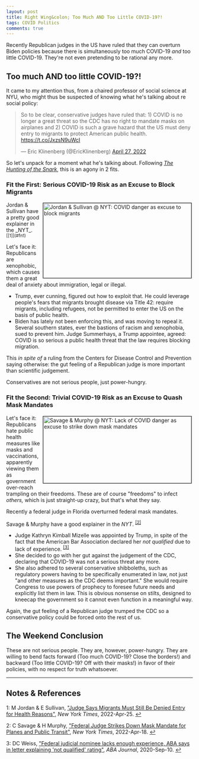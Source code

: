 ```yaml
---
layout: post
title: Right Wing&colon; Too Much AND Too Little COVID-19?!
tags: COVID Politics
comments: true
---
```


Recently Republican judges in the US have ruled that they can overturn Biden policies
because there is simultaneously too much COVID-19 _and_ too little COVID-19.  They're not
even pretending to be rational any more.  


## Too much AND too little COVID-19?!  

It came to my attention thus, from a chaired professor of social science at NYU, who might
thus be suspected of knowing what he's talking about re social policy:  

<blockquote class="twitter-tweet">
  <p lang="en" dir="ltr">
    So to be clear, conservative judges have ruled that: 1) COVID is no longer a great threat so the CDC has no right to mandate masks on airplanes and 2) COVID is such a grave hazard that the US must deny entry to migrants to protect American public health. <a href="https://t.co/JxzsN9uWcI">https://t.co/JxzsN9uWcI</a>
  </p>&mdash; Eric Klinenberg (@EricKlinenberg) 
  <a href="https://twitter.com/EricKlinenberg/status/1519289376760606721?ref_src=twsrc%5Etfw">April 27, 2022</a>
</blockquote>
<script async src="https://platform.twitter.com/widgets.js"></script>

So let's unpack for a moment what he's talking about.  Following
[_The Hunting of the Snark_](https://en.wikipedia.org/wiki/The_Hunting_of_the_Snark),
this is an agony in 2 fits.  

### Fit the First: Serious COVID-19 Risk as an Excuse to Block Migrants  

<img src="{{ site.baseurl }}/images/2022-04-29-too-much-too-little-covid-nyt-1.jpg" width="400" height="202" alt="Jordan &amp; Sullivan @ NYT: COVID danger as excuse to block migrants" title="Jordan &amp; Sullivan @ NYT: COVID danger as excuse to block migrants" style="float: right; margin: 3px 3px 3px 3px; border: 1px solid #000000;">
Jordan &amp; Sullivan have a pretty good explainer in the _NYT_. <sup id="fn1a">[[1]](#fn1)</sup>  

Let's face it: Republicans are xenophobic, which causes them a great deal of anxiety about
immigration, legal or illegal.  
- Trump, ever cunning, figured out how to exploit that.  He
  could leverage people's fears that migrants brought disease via Title 42: require
  migrants, including refugees, not be permitted to enter the US on the basis of public
  health.  
- Biden has lately not been enforcing this, and was moving to repeal it.  Several southern
  states, ever the bastions of racism and xenophobia, sued to prevent him.  Judge
  Summerhays, a Trump appointee, agreed: COVID is so serious a public health threat that the
  law requires blocking migration.  

This _in spite of_ a ruling from the Centers for Disease Control and Prevention saying
otherwise: the gut feeling of a Republican judge is more important than scientific
judgement.  

Conservatives are not serious people, just power-hungry.  

### Fit the Second: Trivial COVID-19 Risk as an Excuse to Quash Mask Mandates  

<img src="{{ site.baseurl }}/images/2022-04-29-too-much-too-little-covid-nyt-2.jpg" width="400" height="180" alt="Savage &amp; Murphy @ NYT: Lack of COVID danger as excuse to strike down mask mandates" title="Savage &amp; Murphy @ NYT: Lack of COVID danger as excuse to strike down mask mandates" style="float: right; margin: 3px 3px 3px 3px; border: 1px solid #000000;">

Let's face it: Republicans hate public health measures like masks and vaccinations,
apparently viewing them as government over-reach trampling on their freedoms.
These are of course "freedoms" to infect _others,_ which is just straight-up crazy, but
that's what they say.  

Recently a federal judge in Florida overturned federal mask mandates.  

Savage &amp; Murphy have a good explainer in the _NYT_. <sup id="fn2a">[[2]](#fn2)</sup>  
- Judge Kathryn Kimball Mizelle was appointed by Trump, in spite of the fact that the
  American Bar Association declared her _not qualified_ due to lack of
  experience. <sup id="fn3a">[[3]](#fn3)</sup>  
- She decided to go with her gut against the judgement of the CDC, declaring that COVID-19
  was not a serious threat any more.  
- She also adhered to several conservative shibboleths, such as regulatory powers having
  to be specifically enumerated in law, not just "and other measures as the CDC deems
  important."  She would require Congress to use powers of prophecy to foresee future
  needs and explicitly list them in law. This is obvious nonsense on stilts, designed to
  kneecap the government so it cannot even function in a meaningful way.  

Again, the gut feeling of a Republican judge trumped the CDC so a conservative policy
could be forced onto the rest of us.  

## The Weekend Conclusion  

These are not serious people.  They are, however, power-hungry.  They are willing to bend
facts forward (Too much COVID-19? Close the borders!) and backward (Too little COVID-19?
Off with their masks!) in favor of their policies, with no respect for truth whatsoever.  

---

## Notes &amp; References  

<!--
<sup id="fn1a">[[1]](#fn1)</sup>

<a id="fn1">1</a>: ***, ["***"](***), *** [↩](#fn1a)  

<a href="{{ site.baseurl }}/images/***">
  <img src="{{ site.baseurl }}/images/***" width="400" height="***" alt="***" title="***" style="float: right; margin: 3px 3px 3px 3px; border: 1px solid #000000;">
</a>

<iframe width="400" height="224" src="***" allow="accelerometer; encrypted-media; gyroscope; picture-in-picture" allowfullscreen style="float: right; margin: 3px 3px 3px 3px; border: 1px solid #000000;"></iframe>
-->

<a id="fn1">1</a>: M Jordan &amp; E Sullivan, ["Judge Says Migrants Must Still Be Denied Entry for Health Reasons"](https://www.nytimes.com/2022/04/25/us/title-42-migrants-biden-border.html), _New York Times_, 2022-Apr-25. [↩](#fn1a)  

<a id="fn2">2</a>: C Savage &amp; H Murphy, ["Federal Judge Strikes Down Mask Mandate for Planes and Public Transit"](https://www.nytimes.com/2022/04/18/us/politics/federal-mask-mandate-airplanes.html), _New York Times_, 2022-Apr-18. [↩](#fn2a)  

<a id="fn3">3</a>: DC Weiss, ["Federal judicial nominee lacks enough experience, ABA says in letter explaining 'not qualified' rating"](https://www.abajournal.com/news/article/federal-judicial-nominee-lacks-enough-experience-aba-says-in-letter-explaining-not-qualified-rating), _ABA Journal_, 2020-Sep-10. [↩](#fn3a)  

